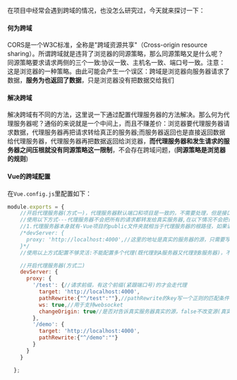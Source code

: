 在项目中经常会遇到跨域的情况，也没怎么研究过，今天就来探讨一下：

#### 何为跨域

CORS是一个W3C标准，全称是"跨域资源共享"（Cross-origin resource sharing）。所谓跨域就是违背了浏览器的同源策略，那么同源策略又是什么呢？同源策略要求请求两侧的三个一致:协议一致、主机名一致、端口号一致。注意：这是浏览器的一种策略。由此可能会产生一个误区：跨域是浏览器向服务器请求了数据，**服务为也返回了数据**，只是浏览器没有把数据交给我们

#### 解决跨域

解决跨域有不同的方法，这里说一下通过配置代理服务器的方法解决。那么何为代理服务器呢？通俗的来说就是一个中间上，而且不赚差价：浏览器要代理服务器请求数据，代理服务器再把请求转给真正的服务器;而服务器返回也是直接返回数据给代理服务器，代理服务器再把数据返回给浏览器，**而代理服务器和发生请求的服务器之间压根就没有同源策略这一限制**，不会存在跨域问题，(**同源策略是浏览器的规则**)

#### Vue的跨域配置

在`Vue.config.js`里配置如下：

```javascript
module.exports = {
    //开启代理服务器(方式一)，代理服务器默认端口和项目是一致的，不需要处理，但是接口请求的时候需要使用代理服务器的源
    //使用以下方式---代理服务器不会把所有的请求都转发给真实服务器,在以下情况不会把请求准发给真实服务器
    //1.代理服务器本身就有-Vue项目的public文件夹就相当于代理服务器的根路径，如果请求的资源在public文件夹存在就不会转交给真实服务器了
    /*devServer: {
      proxy: 'http://localhost:4000',//这里的地址是真实的服务器的源，只需要写协议，主机名和端口号
    }*/
    //使用以上方式配置不够灵活:不能配置多个代理(既代理到A服务器又代理到B服务器)，不能灵活的控制请求走不走代理(真实的请求可能是有些需要代理有些不需要代理)

    //开启代理服务器(方式二)
    devServer: {
      proxy: {
        '/test': {//请求前缀，有这个前缀(紧跟端口号)的才会走代理
          target: 'http://localhost:4000',
          pathRewrite:{"^/test":""},//pathRewrite的key写一个正则的匹配条件,匹配以test开头的路径，把test替换为空字符串
          ws: true,//用于支持websocket
          changeOrigin: true//是否对告诉真实服务器真实的源，false不改变源(真实的源) true(改变源)-----用于控制请求头中的host值
        },
        '/demo': {
          target: 'http://localhost:4000',
          pathRewrite:{"^/demo":""}
        }
      }
    }

  };
```
